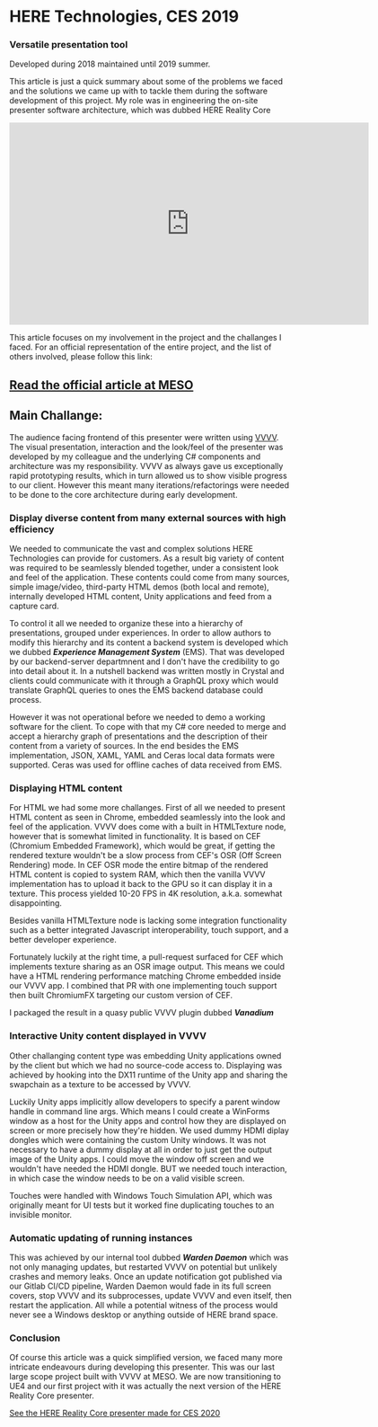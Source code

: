 # HERE Technologies, CES 2019

### Versatile presentation tool

Developed during 2018 maintained until 2019 summer.

This article is just a quick summary about some of the problems we faced and the solutions we came up with to tackle them during the software development of this project. My role was in engineering the on-site presenter software architecture, which was dubbed HERE Reality Core

<iframe full="true" src="https://player.vimeo.com/video/325198966?color=a88e54&title=0&byline=0&portrait=0" width="640" height="360" frameborder="0" allow="autoplay; fullscreen" allowfullscreen></iframe>

This article focuses on my involvement in the project and the challanges I faced. For an official representation of the entire project, and the list of others involved, please follow this link:

## [Read the official article at MESO](https://meso.design/en/projects/here-technologies-scalable-storytelling-environment-for-international-location-technology-firm)

## Main Challange:

The audience facing frontend of this presenter were written using [VVVV](https://vvvv.org). The visual presentation, interaction and the look/feel of the presenter was developed by my colleague and the underlying C# components and architecture was my responsibility. VVVV as always gave us exceptionally rapid prototyping results, which in turn allowed us to show visible progress to our client. However this meant many iterations/refactorings were needed to be done to the core architecture during early development.

### Display diverse content from many external sources with high efficiency

We needed to communicate the vast and complex solutions HERE Technologies can provide for customers. As a result big variety of content was required to be seamlessly blended together, under a consistent look and feel of the application. These contents could come from many sources, simple image/video, third-party HTML demos (both local and remote), internally developed HTML content, Unity applications and feed from a capture card.

To control it all we needed to organize these into a hierarchy of presentations, grouped under experiences. In order to allow authors to modify this hierarchy and its content a backend system is developed which we dubbed ___Experience Management System___ (EMS). That was developed by our backend-server departmnent and I don't have the credibility to go into detail about it. In a nutshell backend was written mostly in Crystal and clients could communicate with it through a GraphQL proxy which would translate GraphQL queries to ones the EMS backend database could process.

However it was not operational before we needed to demo a working software for the client. To cope with that my C# core needed to merge and accept a hierarchy graph of presentations and the description of their content from a variety of sources. In the end besides the EMS implementation, JSON, XAML, YAML and Ceras local data formats were supported. Ceras was used for offline caches of data received from EMS.

### Displaying HTML content

For HTML we had some more challanges. First of all we needed to present HTML content as seen in Chrome, embedded seamlessly into the look and feel of the application. VVVV does come with a built in HTMLTexture node, however that is somewhat limited in functionality. It is based on CEF (Chromium Embedded Framework), which would be great, if getting the rendered texture wouldn't be a slow process from CEF's OSR (Off Screen Rendering) mode. In CEF OSR mode the entire bitmap of the rendered HTML content is copied to system RAM, which then the vanilla VVVV implementation has to upload it back to the GPU so it can display it in a texture. This process yielded 10-20 FPS in 4K resolution, a.k.a. somewhat disappointing.

Besides vanilla HTMLTexture node is lacking some integration functionality such as a better integrated Javascript interoperability, touch support, and a better developer experience.

Fortunately luckily at the right time, a pull-request surfaced for CEF which implements texture sharing as an OSR image output. This means we could have a HTML rendering performance matching Chrome embedded inside our VVVV app. I combined that PR with one implementing touch support then built ChromiumFX targeting our custom version of CEF.

I packaged the result in a quasy public VVVV plugin dubbed ___Vanadium___

### Interactive Unity content displayed in VVVV

Other challanging content type was embedding Unity applications owned by the client but which we had no source-code access to. Displaying was achieved by hooking into the DX11 runtime of the Unity app and sharing the swapchain as a texture to be accessed by VVVV.

Luckily Unity apps implicitly allow developers to specify a parent window handle in command line args. Which means I could create a WinForms window as a host for the Unity apps and control how they are displayed on screen or more precisely how they're hidden. We used dummy HDMI diplay dongles which were containing the custom Unity windows. It was not necessary to have a dummy display at all in order to just get the output image of the Unity apps. I could move the window off screen and we wouldn't have needed the HDMI dongle. BUT we needed touch interaction, in which case the window needs to be on a valid visible screen.

Touches were handled with Windows Touch Simulation API, which was originally meant for UI tests but it worked fine duplicating touches to an invisible monitor.

### Automatic updating of running instances

This was achieved by our internal tool dubbed ___Warden Daemon___ which was not only managing updates, but restarted VVVV on potential but unlikely crashes and memory leaks. Once an update notification got published via our Gitlab CI/CD pipeline, Warden Daemon would fade in its full screen covers, stop VVVV and its subprocesses, update VVVV and even itself, then restart the application. All while a potential witness of the process would never see a Windows desktop or anything outside of HERE brand space.

### Conclusion

Of course this article was a quick simplified version, we faced many more intricate endeavours during developing this presenter. This was our last large scope project built with VVVV at MESO. We are now transitioning to UE4 and our first project with it was actually the next version of the HERE Reality Core presenter.

[See the HERE Reality Core presenter made for CES 2020](/c/works/here2020)